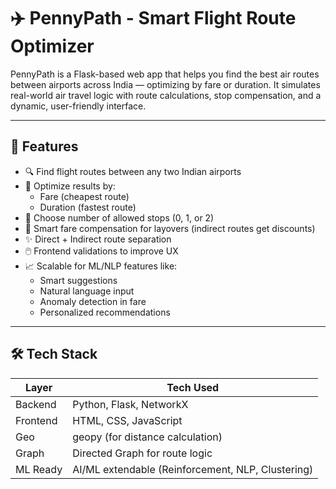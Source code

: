 # ✈️ PennyPath - Smart Flight Route Optimizer

PennyPath is a Flask-based web app that helps you find the best air routes between airports across India — optimizing by fare or duration. It simulates real-world air travel logic with route calculations, stop compensation, and a dynamic, user-friendly interface.

---

## 🌟 Features

- 🔍 Find flight routes between any two Indian airports
- 💸 Optimize results by:
  - Fare (cheapest route)
  - Duration (fastest route)
- 🔁 Choose number of allowed stops (0, 1, or 2)
- 🧠 Smart fare compensation for layovers (indirect routes get discounts)
- ✨ Direct + Indirect route separation
- 🖱️ Frontend validations to improve UX
- 📈 Scalable for ML/NLP features like:
  - Smart suggestions
  - Natural language input
  - Anomaly detection in fare
  - Personalized recommendations

---

## 🛠️ Tech Stack

| Layer     | Tech Used                      |
|-----------|-------------------------------|
| Backend   | Python, Flask, NetworkX        |
| Frontend  | HTML, CSS, JavaScript          |
| Geo       | geopy (for distance calculation) |
| Graph     | Directed Graph for route logic |
| ML Ready  | AI/ML extendable (Reinforcement, NLP, Clustering)
